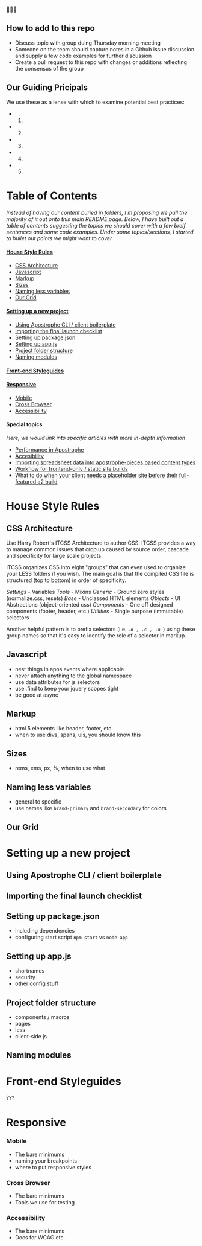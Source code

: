 :pray::pray::pray:

## How to add to this repo

* Discuss topic with group duing Thursday morning meeting
* Someone on the team should capture notes in a Github issue discussion and supply a few code examples for further discussion
* Create a pull request to this repo with changes or additions reflecting the consensus of the group

## Our Guiding Pricipals

We use these as a lense with which to examine potential best practices:

* 1.
* 2.
* 3.
* 4.
* 5.

# Table of Contents

_Instead of having our content buried in folders, I'm proposing we pull the majority of it out onto this main README page. Below, I have built out a table of contents suggesting the topics we should cover with a few breif sentences and some code examples. Under some topics/sections, I started to bullet out points we might want to cover._

#### [House Style Rules](#house)
* [CSS Architecture](#house--css)
* [Javascript](#house--javascript)
* [Markup](#house--markup)
* [Sizes](#house--sizes)
* [Naming less variables](#house--naming)
* [Our Grid](#house--grid)

#### [Setting up a new project](#newProject)
* [Using Apostrophe CLI / client boilerplate](#newProject--cli)
* [Importing the final launch checklist](#newProject--checklist)
* [Setting up package.json](#newProject--package)
* [Setting up app.js](#newProject--app)
* [Project folder structure](#newProject--folders)
* [Naming modules](#newProject--naming)

#### [Front-end Styleguides](#styleguides)

#### [Responsive](#responsive)
* [Mobile](#responsive--mobile)
* [Cross Browser](#responsive--xbrowser)
* [Accessibility](#responsive--accesibility)

#### Special topics
_Here, we would link into specific articles with more in-depth information_

* [Performance in Apostrophe](#)
* [Accesibility](#)
* [Importing spreadsheet data into apostrophe-pieces based content types](#)
* [Workflow for frontend-only / static site builds](#)
* [What to do when your client needs a placeholder site before their full-featured a2 build](#)


# <a name="house">House Style Rules

## <a name="house--css">CSS Architecture</a>

Use Harry Robert's ITCSS Architecture to author CSS. ITCSS provides a way to manage common issues that crop up caused by source order, cascade and specificity for large scale projects.

ITCSS organizes CSS into eight "groups" that can even used to organize your LESS folders if you wish. The main goal is that the compiled CSS file is structured (top to bottom) in order of specificity.

*Settings* - Variables
*Tools* - Mixins
*Generic* - Ground zero styles (normalize.css, resets)
*Base* - Unclassed HTML elements
*Objects* - UI Abstractions (object-oriented css)
*Components* - One off designed components (footer, header, etc.)
*Utilities* - Single purpose (immutable) selectors

Another helpful pattern is to prefix selectors (i.e. `.o-, .c-, .u-`) using these group names so that it's easy to identify the role of a selector in markup.

## <a name="house--javascript">Javascript</a>
  * nest things in apos events where applicable
  * never attach anything to the global namespace
  * use data attributes for js selectors
  * use .find to keep your jquery scopes tight
  * be good at async
  
## <a name="house--markup">Markup</a>
  * html 5 elements like header, footer, etc.
  * when to use divs, spans, uls, you should know this
  
## <a name="house--sizes">Sizes</a>
  * rems, ems, px, %, when to use what
  
## <a name="house--naming">Naming less variables</a>
  * general to specific
  * use names like `brand-primary` and `brand-secondary` for colors
  
## <a name="house--grid">Our Grid</a>

# <a name="newProject">Setting up a new project</a>

## <a name="newProject--cli">Using Apostrophe CLI / client boilerplate</a>

## <a name="newProject--checklist">Importing the final launch checklist</a>

## <a name="newProject--package">Setting up package.json</a>
  * including dependencies
  * configuring start script `npm start` vs `node app`
  
## <a name="newProject--app">Setting up app.js</a>
  * shortnames
  * security
  * other config stuff
  
## <a name="newProject--folders">Project folder structure</a>
  * components / macros
  * pages
  * less
  * client-side js
  
## <a name="newProject--naming">Naming modules</a>

# <a name="styleguides">Front-end Styleguides</a>
???

# <a name="responsive">Responsive</a>
### <a name="responsive--mobile">Mobile</a>
  * The bare minimums
  * naming your breakpoints
  * where to put responsive styles

### <a name="responsive--xbrowser">Cross Browser</a>
  * The bare minimums
  * Tools we use for testing

### <a name="responsive--accessibility">Accessibility</a>
  * The bare minimums
  * Docs for WCAG etc.
